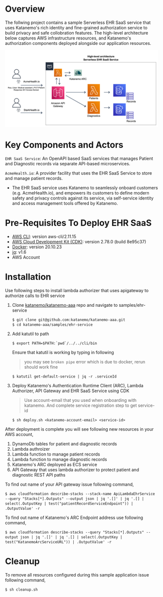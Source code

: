 # Overview
The follwing project contains a sample Serverless EHR SaaS service that uses Katanemo's rich identity and fine-grained authorization service to build privacy and safe collobration features.
The high-level architecture below captures AWS infrastructure resources, and Katanemo's authorization components  deployed alongside our application resources.

<img src="https://github.com/katanemo/katanemo-aaa/blob/main/samples/ehr-service/saas_arch.png?raw=true" width="800">

# Key Components and Actors 

`EHR SaaS Service`: An OpenAPI based SaaS services that manages Patient and Diagnostic records via separate API-based microservices.

`AcmeHealth.io`: A provider facility that uses the EHR SaaS Service to store and manage patient records.

- The EHR SaaS service uses Katanemo to seamlessly onboard customers (e.g. AcmeHealth.io), and empowers its customers to define modern safety and privacy controls against its service, via self-service identity and access management tools offered by Katanemo.

# Pre-Requisites To Deploy EHR SaaS

- [AWS CLI](https://docs.aws.amazon.com/cli/latest/userguide/getting-started-install.html): version aws-cli/2.11.15
- [AWS Cloud Development Kit (CDK)](https://docs.aws.amazon.com/cdk/v2/guide/getting_started.html): version 2.78.0 (build 8e95c37)
- [Docker](https://docs.docker.com/get-docker/): version 20.10.23
- [jq](https://stedolan.github.io/jq/download/): v1.6
- AWS Account

# Installation

Use following steps to install lambda authorizer that uses apigateway to authorize calls to EHR service

1. Clone [katanemo/katanemo-aaa](https://github.com/katanemo/katanemo-aaa) repo and navigate to samples/ehr-service
    ```
    $ git clone git@github.com:katanemo/katanemo-aaa.git
    $ cd katanemo-aaa/samples/ehr-service
    ```
2. Add katutil to path
    ```
    $ export PATH=$PATH:`pwd`/../../cli/bin
    ```
    Ensure that katutil is working by typing in following
    > you may see `broken pipe` error which is due to docker, rerun should work fine
    ```
    $ katutil get-default-service | jq -r .serviceId
    ```
3. Deploy Katanemo's Authentication Runtime Client (ARC), Lambda Authorizer, API Gateway and EHR SaaS Service using CDK
   > Use account-email that you used when onboarding with katanemo. And complete service registration step to get service-id
    ```
    $ sh deploy.sh <katanemo-account-email> <service-id>
    ```

After deployment is complete you will see following new resources in your AWS account,

1. DynamoDb tables for patient and diagnostic records
2. Lambda authroizer
3. Lambda function to manage patient records
4. Lambda function to manage diagnostic records
5. Katanemo's ARC deployed as ECS service
6. API Gateway that uses lambda authorizer to protect patient and diagnostic REST API paths

To find out name of your API gateway issue following command,
```
$ aws cloudformation describe-stacks --stack-name ApiLambdaEhrService --query "Stacks[*].Outputs" --output json | jq '.[]' | jq '.[] | select(.OutputKey | test("patientRecordServiceEndpoint")) | .OutputValue' -r
```

To find out name of Katanemo's ARC Endpoint address use following command,

```
$ aws cloudformation describe-stacks --query "Stacks[*].Outputs" --output json | jq '.[]' | jq '.[] | select(.OutputKey | test("KatanemoArcServiceURL")) | .OutputValue' -r
```

# Cleanup

To remove all resources configured during this sample application issue following command,
```
$ sh cleanup.sh
```
